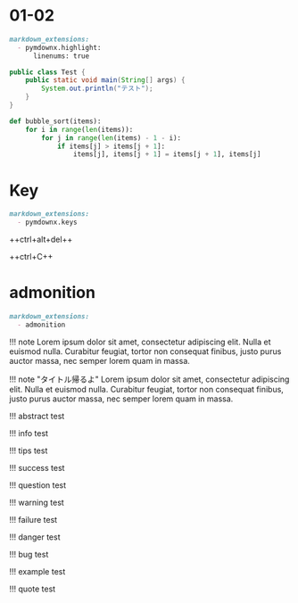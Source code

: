 # 01-02

``` markdown
markdown_extensions:
  - pymdownx.highlight:
      linenums: true
```

``` java
public class Test {
    public static void main(String[] args) {
        System.out.println("テスト");
    }
}
```

``` python hl_lines="2 3"
def bubble_sort(items):
    for i in range(len(items)):
        for j in range(len(items) - 1 - i):
            if items[j] > items[j + 1]:
                items[j], items[j + 1] = items[j + 1], items[j]
```

# Key

``` markdown
markdown_extensions:
  - pymdownx.keys
```

++ctrl+alt+del++

++ctrl+C++

# admonition

``` markdown
markdown_extensions:
  - admonition
```

!!! note
    Lorem ipsum dolor sit amet, consectetur adipiscing elit. Nulla et euismod
    nulla. Curabitur feugiat, tortor non consequat finibus, justo purus auctor
    massa, nec semper lorem quam in massa.

!!! note "タイトル帰るよ"
    Lorem ipsum dolor sit amet, consectetur adipiscing elit. Nulla et euismod
    nulla. Curabitur feugiat, tortor non consequat finibus, justo purus auctor
    massa, nec semper lorem quam in massa.

!!! abstract
    test

!!! info
    test

!!! tips
    test

!!! success
    test

!!! question
    test

!!! warning
    test

!!! failure
    test

!!! danger
    test

!!! bug
    test

!!! example
    test

!!! quote
    test
